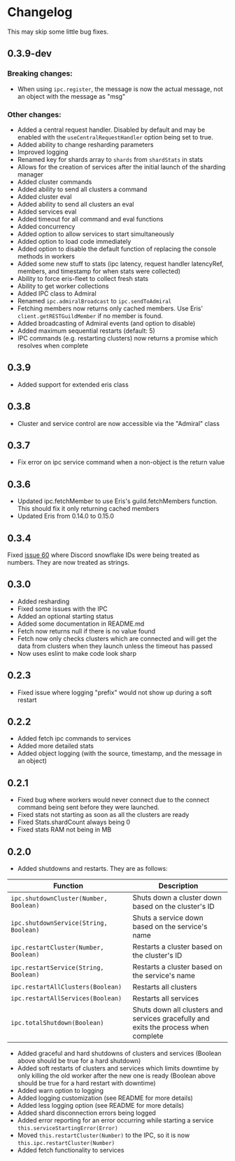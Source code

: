 # Changelog

This may skip some little bug fixes.

## 0.3.9-dev

### Breaking changes:

- When using `ipc.register`, the message is now the actual message, not an object with the message as "msg"

### Other changes:

- Added a central request handler. Disabled by default and may be enabled with the `useCentralRequestHandler` option being set to true.
- Added ability to change resharding parameters
- Improved logging
- Renamed key for shards array to `shards` from `shardStats` in stats
- Allows for the creation of services after the initial launch of the sharding manager
- Added cluster commands
- Added ability to send all clusters a command
- Added cluster eval
- Added ability to send all clusters an eval
- Added services eval
- Added timeout for all command and eval functions
- Added concurrency
- Added option to allow services to start simultaneously
- Added option to load code immediately
- Added option to disable the default function of replacing the console methods in workers
- Added some new stuff to stats (ipc latency, request handler latencyRef, members, and timestamp for when stats were collected)
- Ability to force eris-fleet to collect fresh stats
- Ability to get worker collections
- Added IPC class to Admiral
- Renamed `ipc.admiralBroadcast` to `ipc.sendToAdmiral`
- Fetching members now returns only cached members. Use Eris' `client.getRESTGuildMember` if no member is found.
- Added broadcasting of Admiral events (and option to disable)
- Added maximum sequential restarts (default: 5)
- IPC commands (e.g. restarting clusters) now returns a promise which resolves when complete

## 0.3.9
- Added support for extended eris class

## 0.3.8
- Cluster and service control are now accessible via the "Admiral" class

## 0.3.7
- Fix error on ipc service command when a non-object is the return value

## 0.3.6
- Updated ipc.fetchMember to use Eris's guild.fetchMembers function. This should fix it only returning cached members
- Updated Eris from 0.14.0 to 0.15.0

## 0.3.4
Fixed [issue 60](https://github.com/danclay/eris-fleet/issues/60) where Discord snowflake IDs were being treated as numbers. They are now treated as strings.

## 0.3.0
- Added resharding
- Fixed some issues with the IPC
- Added an optional starting status
- Added some documentation in README.md
- Fetch now returns null if there is no value found
- Fetch now only checks clusters which are connected and will get the data from clusters when they launch unless the timeout has passed
- Now uses eslint to make code look sharp

## 0.2.3
- Fixed issue where logging "prefix" would not show up during a soft restart

## 0.2.2
- Added fetch ipc commands to services
- Added more detailed stats
- Added object logging (with the source, timestamp, and the message in an object)

## 0.2.1

- Fixed bug where workers would never connect due to the connect command being sent before they were launched.
- Fixed stats not starting as soon as all the clusters are ready
- Fixed Stats.shardCount always being 0
- Fixed stats RAM not being in MB

## 0.2.0

- Added shutdowns and restarts. They are as follows:

| Function | Description |
|-|-|
| `ipc.shutdownCluster(Number, Boolean)` | Shuts down a cluster down based on the cluster's ID |
| `ipc.shutdownService(String, Boolean)` | Shuts a service down based on the service's name |
| `ipc.restartCluster(Number, Boolean)` | Restarts a cluster based on the cluster's ID |
| `ipc.restartService(String, Boolean)` | Restarts a cluster based on the service's name |
| `ipc.restartAllClusters(Boolean)` | Restarts all clusters |
| `ipc.restartAllServices(Boolean)` | Restarts all services |
| `ipc.totalShutdown(Boolean)` | Shuts down all clusters and services gracefully and exits the process when complete |

- Added graceful and hard shutdowns of clusters and services (Boolean above should be true for a hard shutdown)
- Added soft restarts of clusters and services which limits downtime by only killing the old worker after the new one is ready (Boolean above should be true for a hard restart with downtime)
- Added warn option to logging
- Added logging customization (see README for more details)
- Added less logging option (see README for more details)
- Added shard disconnection errors being logged
- Added error reporting for an error occurring while starting a service `this.serviceStartingError(Error)`
- Moved `this.restartCluster(Number)` to the IPC, so it is now `this.ipc.restartCluster(Number)`
- Added fetch functionality to services